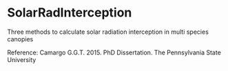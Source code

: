 SolarRadInterception
====================

Three methods to calculate solar radiation interception in multi species canopies

Reference: Camargo G.G.T. 2015. PhD Dissertation. The Pennsylvania State University
